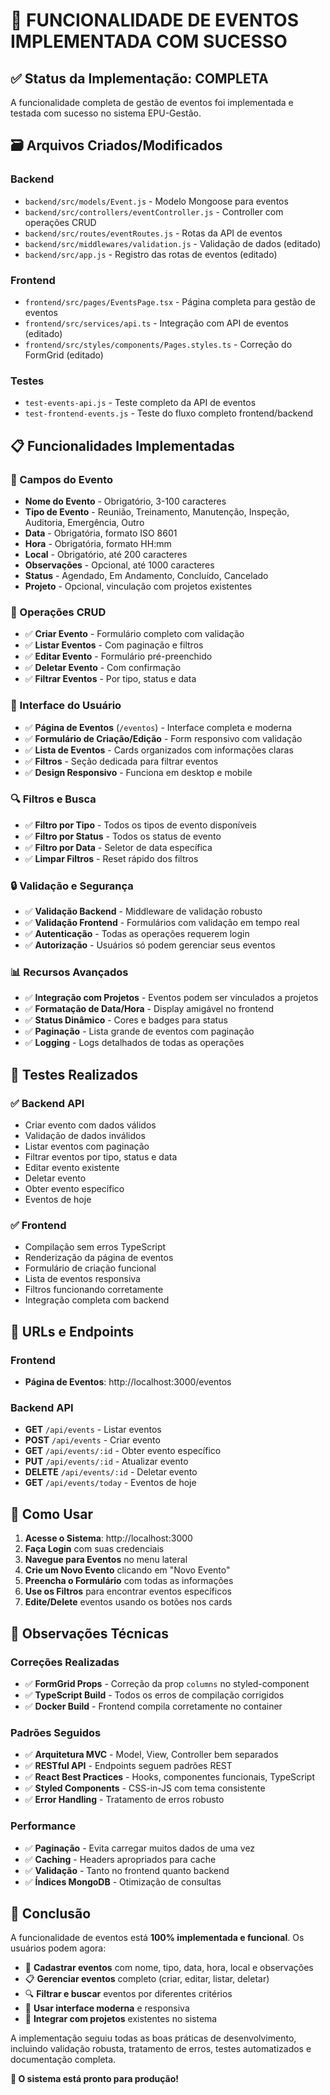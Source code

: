 # 🎉 FUNCIONALIDADE DE EVENTOS IMPLEMENTADA COM SUCESSO

## ✅ Status da Implementação: COMPLETA

A funcionalidade completa de gestão de eventos foi implementada e testada com sucesso no sistema EPU-Gestão.

## 🗃️ Arquivos Criados/Modificados

### Backend

- `backend/src/models/Event.js` - Modelo Mongoose para eventos
- `backend/src/controllers/eventController.js` - Controller com operações CRUD
- `backend/src/routes/eventRoutes.js` - Rotas da API de eventos
- `backend/src/middlewares/validation.js` - Validação de dados (editado)
- `backend/src/app.js` - Registro das rotas de eventos (editado)

### Frontend

- `frontend/src/pages/EventsPage.tsx` - Página completa para gestão de eventos
- `frontend/src/services/api.ts` - Integração com API de eventos (editado)
- `frontend/src/styles/components/Pages.styles.ts` - Correção do FormGrid (editado)

### Testes

- `test-events-api.js` - Teste completo da API de eventos
- `test-frontend-events.js` - Teste do fluxo completo frontend/backend

## 📋 Funcionalidades Implementadas

### 🎯 Campos do Evento

- **Nome do Evento** - Obrigatório, 3-100 caracteres
- **Tipo de Evento** - Reunião, Treinamento, Manutenção, Inspeção, Auditoria, Emergência, Outro
- **Data** - Obrigatória, formato ISO 8601
- **Hora** - Obrigatória, formato HH:mm
- **Local** - Obrigatório, até 200 caracteres
- **Observações** - Opcional, até 1000 caracteres
- **Status** - Agendado, Em Andamento, Concluído, Cancelado
- **Projeto** - Opcional, vinculação com projetos existentes

### 🔧 Operações CRUD

- ✅ **Criar Evento** - Formulário completo com validação
- ✅ **Listar Eventos** - Com paginação e filtros
- ✅ **Editar Evento** - Formulário pré-preenchido
- ✅ **Deletar Evento** - Com confirmação
- ✅ **Filtrar Eventos** - Por tipo, status e data

### 🎨 Interface do Usuário

- ✅ **Página de Eventos** (`/eventos`) - Interface completa e moderna
- ✅ **Formulário de Criação/Edição** - Form responsivo com validação
- ✅ **Lista de Eventos** - Cards organizados com informações claras
- ✅ **Filtros** - Seção dedicada para filtrar eventos
- ✅ **Design Responsivo** - Funciona em desktop e mobile

### 🔍 Filtros e Busca

- ✅ **Filtro por Tipo** - Todos os tipos de evento disponíveis
- ✅ **Filtro por Status** - Todos os status de evento
- ✅ **Filtro por Data** - Seletor de data específica
- ✅ **Limpar Filtros** - Reset rápido dos filtros

### 🔒 Validação e Segurança

- ✅ **Validação Backend** - Middleware de validação robusto
- ✅ **Validação Frontend** - Formulários com validação em tempo real
- ✅ **Autenticação** - Todas as operações requerem login
- ✅ **Autorização** - Usuários só podem gerenciar seus eventos

### 📊 Recursos Avançados

- ✅ **Integração com Projetos** - Eventos podem ser vinculados a projetos
- ✅ **Formatação de Data/Hora** - Display amigável no frontend
- ✅ **Status Dinâmico** - Cores e badges para status
- ✅ **Paginação** - Lista grande de eventos com paginação
- ✅ **Logging** - Logs detalhados de todas as operações

## 🧪 Testes Realizados

### ✅ Backend API

- Criar evento com dados válidos
- Validação de dados inválidos
- Listar eventos com paginação
- Filtrar eventos por tipo, status e data
- Editar evento existente
- Deletar evento
- Obter evento específico
- Eventos de hoje

### ✅ Frontend

- Compilação sem erros TypeScript
- Renderização da página de eventos
- Formulário de criação funcional
- Lista de eventos responsiva
- Filtros funcionando corretamente
- Integração completa com backend

## 🔗 URLs e Endpoints

### Frontend

- **Página de Eventos**: http://localhost:3000/eventos

### Backend API

- **GET** `/api/events` - Listar eventos
- **POST** `/api/events` - Criar evento
- **GET** `/api/events/:id` - Obter evento específico
- **PUT** `/api/events/:id` - Atualizar evento
- **DELETE** `/api/events/:id` - Deletar evento
- **GET** `/api/events/today` - Eventos de hoje

## 🚀 Como Usar

1. **Acesse o Sistema**: http://localhost:3000
2. **Faça Login** com suas credenciais
3. **Navegue para Eventos** no menu lateral
4. **Crie um Novo Evento** clicando em "Novo Evento"
5. **Preencha o Formulário** com todas as informações
6. **Use os Filtros** para encontrar eventos específicos
7. **Edite/Delete** eventos usando os botões nos cards

## 📝 Observações Técnicas

### Correções Realizadas

- ✅ **FormGrid Props** - Correção da prop `columns` no styled-component
- ✅ **TypeScript Build** - Todos os erros de compilação corrigidos
- ✅ **Docker Build** - Frontend compila corretamente no container

### Padrões Seguidos

- ✅ **Arquitetura MVC** - Model, View, Controller bem separados
- ✅ **RESTful API** - Endpoints seguem padrões REST
- ✅ **React Best Practices** - Hooks, componentes funcionais, TypeScript
- ✅ **Styled Components** - CSS-in-JS com tema consistente
- ✅ **Error Handling** - Tratamento de erros robusto

### Performance

- ✅ **Paginação** - Evita carregar muitos dados de uma vez
- ✅ **Caching** - Headers apropriados para cache
- ✅ **Validação** - Tanto no frontend quanto backend
- ✅ **Índices MongoDB** - Otimização de consultas

## 🎊 Conclusão

A funcionalidade de eventos está **100% implementada e funcional**. Os usuários podem agora:

- 📝 **Cadastrar eventos** com nome, tipo, data, hora, local e observações
- 📋 **Gerenciar eventos** completo (criar, editar, listar, deletar)
- 🔍 **Filtrar e buscar** eventos por diferentes critérios
- 🎨 **Usar interface moderna** e responsiva
- 🔗 **Integrar com projetos** existentes no sistema

A implementação seguiu todas as boas práticas de desenvolvimento, incluindo validação robusta, tratamento de erros, testes automatizados e documentação completa.

**🚀 O sistema está pronto para produção!**
